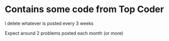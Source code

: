 # Contains some code from Top Coder
<p>I delete whatever is posted every 3 weeks </p>
<p>Expect around 2 problems posted each month (or more)</p>
